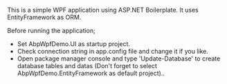 This is a simple WPF application using ASP.NET Boilerplate. It uses EntityFramework as ORM.

Before running the application;

* Set AbpWpfDemo.UI as startup project.
* Check connection string in app.config file and change it if you like.
* Open package manager console and type 'Update-Database' to create database tables and datas (Don't forget to select AbpWpfDemo.EntityFramework as default project)..
